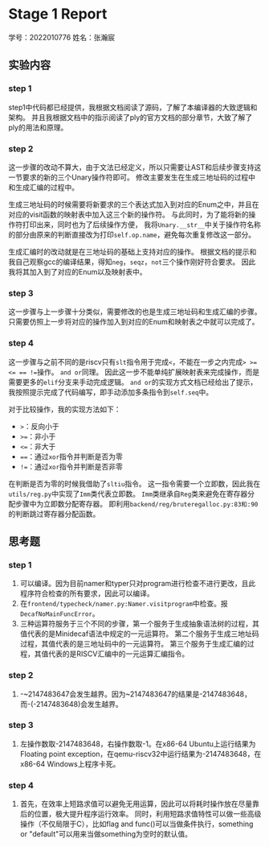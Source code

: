 # Stage 1 Report

学号：2022010776
姓名：张瀚宸

## 实验内容

### step 1

step1中代码都已经提供，我根据文档阅读了源码，了解了本编译器的大致逻辑和架构。
并且我根据文档中的指示阅读了ply的官方文档的部分章节，大致了解了ply的用法和原理。

### step 2

这一步骤的改动不算大，由于文法已经定义，所以只需要让AST和后续步骤支持这一节要求的新的三个Unary操作符即可。
修改主要发生在生成三地址码的过程中和生成汇编的过程中。

生成三地址码的时候需要将新要求的三个表达式加入到对应的Enum之中，并且在对应的visit函数的映射表中加入这三个新的操作符。
与此同时，为了能将新的操作符打印出来，同时也为了后续操作方便，
我将`Unary.__str__`中关于操作符名称的部分由原来的判断直接改为打印`self.op.name`，避免每次重复修改这一部分。

生成汇编时的改动就是在三地址码的基础上支持对应的操作。
根据文档的提示和我自己观察gcc的编译结果，得知`neg`，`seqz`，`not`三个操作刚好符合要求。
因此我将其加入到了对应的Enum以及映射表中。

### step 3

这一步骤与上一步骤十分类似，需要修改的也是生成三地址码和生成汇编的步骤。
只需要仿照上一步将对应的操作加入到对应的Enum和映射表之中就可以完成了。

### step 4

这一步骤与之前不同的是riscv只有`slt`指令用于完成`<`，不能在一步之内完成`> >= <= == !=`操作。
`and or`同理。
因此这一步不能单纯扩展映射表来完成操作，而是需要更多的`elif`分支来手动完成逻辑。
`and or`的实现方式文档已经给出了提示，我按照提示完成了代码编写，即手动添加多条指令到`self.seq`中。

对于比较操作，我的实现方法如下：

- `>`：反向小于
- `>=`：非小于
- `<=`：非大于
- `==`：通过`xor`指令并判断是否为零
- `!=`：通过`xor`指令并判断是否非零

在判断是否为零的时候我借助了`sltiu`指令。
这一指令需要一个立即数，因此我在`utils/reg.py`中实现了`Imm`类代表立即数。
`Imm`类继承自`Reg`类来避免在寄存器分配步骤中为立即数分配寄存器。
即利用`backend/reg/bruteregalloc.py:83和:90`的判断跳过寄存器分配函数。

## 思考题

### step 1

1. 可以编译。因为目前namer和typer只对program进行检查不进行更改，且此程序符合检查的所有要求，因此可以编译。
2. 在`frontend/typecheck/namer.py:Namer.visitprogram`中检查。报`DecafNoMainFuncError`。
3. 三种运算符服务于三个不同的步骤，第一个服务于生成抽象语法树的过程，其值代表的是Minidecaf语法中规定的一元运算符。
第二个服务于生成三地址码过程，其值代表的是三地址码中的一元运算符。
第三个服务于生成汇编的过程，其值代表的是RISCV汇编中的一元运算汇编指令。

### step 2

1. -~2147483647会发生越界。因为~2147483647的结果是-2147483648，而-(-2147483648)会发生越界。

### step 3

1. 左操作数取-2147483648，右操作数取-1。在x86-64 Ubuntu上运行结果为Floating point exception，在qemu-riscv32中运行结果为-2147483648，在x86-64 Windows上程序卡死。

### step 4

1. 首先，在效率上短路求值可以避免无用运算，因此可以将耗时操作放在尽量靠后的位置，极大提升程序运行效率。
同时，利用短路求值特性可以做一些高级操作（不仅局限于C），比如flag and func()可以当做条件执行，something or "default"可以用来当做something为空时的默认值。